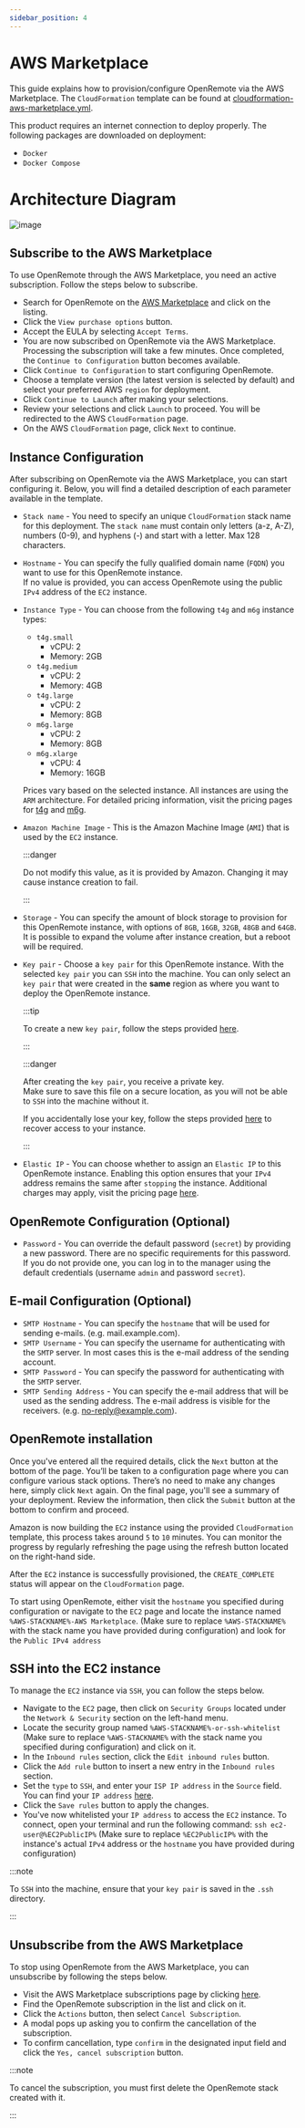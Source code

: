 ```yaml
---
sidebar_position: 4
---
```


# AWS Marketplace

This guide explains how to provision/configure OpenRemote via the AWS Marketplace.
The `CloudFormation` template can be found at [cloudformation-aws-marketplace.yml](https://github.com/openremote/openremote/blob/master/.ci_cd/aws/cloudformation-aws-marketplace.yml).

This product requires an internet connection to deploy properly. The following packages are downloaded on deployment:
* `Docker`
* `Docker Compose`

# Architecture Diagram
![image](img/or-aws-marketplace-architecture.png)

## Subscribe to the AWS Marketplace
To use OpenRemote through the AWS Marketplace, you need an active subscription. Follow the steps below to subscribe.

- Search for OpenRemote on the [AWS Marketplace](https://aws.amazon.com/marketplace/search/results?searchTerms=openremote) and click on the listing.
- Click the `View purchase options` button.
- Accept the EULA by selecting `Accept Terms`.
- You are now subscribed on OpenRemote via the AWS Marketplace. Processing the subscription will take a few minutes. Once completed, the `Continue to Configuration` button becomes available.
- Click `Continue to Configuration` to start configuring OpenRemote.
- Choose a template version (the latest version is selected by default) and select your preferred AWS `region` for deployment.
- Click `Continue to Launch` after making your selections.
- Review your selections and click `Launch` to proceed. You will be redirected to the AWS `CloudFormation` page.
- On the AWS `CloudFormation` page, click `Next` to continue.

## Instance Configuration
After subscribing on OpenRemote via the AWS Marketplace, you can start configuring it. Below, you will find a detailed description of each parameter available in the template.

* `Stack name` - You need to specify an unique `CloudFormation` stack name for this deployment. 
  The `stack name` must contain only letters (a-z, A-Z), numbers (0-9), and hyphens (-) and start with a letter. Max 128 characters.

* `Hostname` - You can specify the fully qualified domain name (`FQDN`) you want to use for this OpenRemote instance.  
   If no value is provided, you can access OpenRemote using the public `IPv4` address of the `EC2` instance.

* `Instance Type` - You can choose from the following `t4g` and `m6g` instance types:
  - `t4g.small`
     - vCPU: 2 
     - Memory: 2GB
  - `t4g.medium` 
     - vCPU: 2 
     - Memory: 4GB
  - `t4g.large` 
     - vCPU: 2 
     - Memory: 8GB
  - `m6g.large` 
     - vCPU: 2 
     - Memory: 8GB
  - `m6g.xlarge` 
     - vCPU: 4 
     - Memory: 16GB
  
   Prices vary based on the selected instance. All instances are using the `ARM` architecture.
   For detailed pricing information, visit the pricing pages for [t4g](https://aws.amazon.com/ec2/instance-types/t4/) and [m6g](https://aws.amazon.com/ec2/instance-types/m6g/).

* `Amazon Machine Image` - This is the Amazon Machine Image (`AMI`) that is used by the `EC2` instance.
  
  :::danger

  Do not modify this value, as it is provided by Amazon. Changing it may cause instance creation to fail.
  
  :::

* `Storage` - You can specify the amount of block storage to provision for this OpenRemote instance, with options of `8GB`, `16GB`, `32GB`, `48GB` and `64GB`.
   It is possible to expand the volume after instance creation, but a reboot will be required.

* `Key pair` - Choose a `key pair` for this OpenRemote instance. With the selected `key pair` you can `SSH` into the machine.
  You can only select an `key pair` that were created in the **same** region as where you want to deploy the OpenRemote instance.

   :::tip
   
   To create a new `key pair`, follow the steps provided [here](https://docs.aws.amazon.com/AWSEC2/latest/UserGuide/create-key-pairs.html).

   :::

   :::danger

   After creating the `key pair`, you receive a private key. \
   Make sure to save this file on a secure location, as you will not be able to `SSH` into the machine without it.

   If you accidentally lose your key, follow the steps provided [here](https://docs.aws.amazon.com/AWSEC2/latest/UserGuide/replacing-key-pair.html) to recover access to your instance.

   :::

* `Elastic IP` - You can choose whether to assign an `Elastic IP` to this OpenRemote instance. Enabling this option ensures that your `IPv4` address remains the same after `stopping` the instance. 
   Additional charges may apply, visit the pricing page [here](https://aws.amazon.com/vpc/pricing/).

## OpenRemote Configuration (Optional)

* `Password` - You can override the default password (`secret`) by providing a new password.
  There are no specific requirements for this password. If you do not provide one, you can log in to the manager using the default credentials (username `admin` and password `secret`).

## E-mail Configuration (Optional)

* `SMTP Hostname` - You can specify the `hostname` that will be used for sending e-mails. (e.g. mail.example.com).
* `SMTP Username` - You can specify the username for authenticating with the `SMTP` server. In most cases this is the e-mail address of the sending account.
* `SMTP Password` - You can specify the password for authenticating with the `SMTP` server.
* `SMTP Sending Address` - You can specify the e-mail address that will be used as the sending address. The e-mail address is visible for the receivers. (e.g. no-reply@example.com).

## OpenRemote installation
Once you've entered all the required details, click the `Next` button at the bottom of the page. You’ll be taken to a configuration page where you can configure various stack options. There’s no need to make any changes here, simply click `Next` again.
On the final page, you'll see a summary of your deployment. Review the information, then click the `Submit` button at the bottom to confirm and proceed.

Amazon is now building the `EC2` instance using the provided `CloudFormation` template, this process takes around `5` to `10` minutes. You can monitor the progress by regularly refreshing the page using the refresh button located on the right-hand side.

After the `EC2` instance is successfully provisioned, the `CREATE_COMPLETE` status will appear on the `CloudFormation` page. 

To start using OpenRemote, either visit the `hostname` you specified during configuration or navigate to the `EC2` page and locate the instance named `%AWS-STACKNAME%-AWS Marketplace`. (Make sure to replace `%AWS-STACKNAME%` with the stack name you have provided during configuration) and look for the `Public IPv4 address`

## SSH into the EC2 instance
To manage the `EC2` instance via `SSH`, you can follow the steps below.

- Navigate to the `EC2` page, then click on `Security Groups` located under the `Network & Security` section on the left-hand menu.
- Locate the security group named `%AWS-STACKNAME%-or-ssh-whitelist` (Make sure to replace `%AWS-STACKNAME%` with the stack name you specified during configuration) and click on it.
- In the `Inbound rules` section, click the `Edit inbound rules` button.
- Click the `Add rule` button to insert a new entry in the `Inbound rules` section.
- Set the `type` to `SSH`, and enter your `ISP IP address` in the `Source` field. You can find your `IP address` [here](https://whatsmyip.com/).
- Click the `Save rules` button to apply the changes.
- You've now whitelisted your `IP address` to access the `EC2` instance. To connect, open your terminal and run the following command: `ssh ec2-user@%EC2PublicIP%` (Make sure to replace `%EC2PublicIP%` with the instance's actual `IPv4` address or the `hostname` you have provided during configuration)

:::note

To `SSH` into the machine, ensure that your `key pair` is saved in the `.ssh` directory.

:::

## Unsubscribe from the AWS Marketplace
To stop using OpenRemote from the AWS Marketplace, you can unsubscribe by following the steps below.

-  Visit the AWS Marketplace subscriptions page by clicking [here](https://us-east-1.console.aws.amazon.com/marketplace/home#/subscriptions).
-  Find the OpenRemote subscription in the list and click on it.
-  Click the `Actions` button, then select `Cancel Subscription`.
-  A modal pops up asking you to confirm the cancellation of the subscription.
-  To confirm cancellation, type `confirm` in the designated input field and click the `Yes, cancel subscription` button.

:::note

To cancel the subscription, you must first delete the OpenRemote stack created with it.

:::